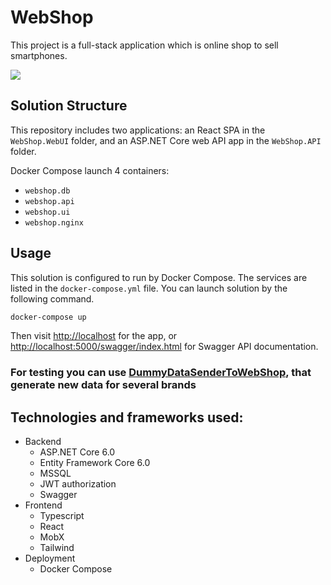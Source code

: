 # WebShop

This project is a full-stack application which is online shop to sell smartphones.

![](./images/output3.gif)

## Solution Structure

This repository includes two applications: an React SPA in the `WebShop.WebUI` folder, and an ASP.NET Core web API app in the `WebShop.API` folder.

Docker Compose launch 4 containers:
 - `webshop.db`
 - `webshop.api`
 - `webshop.ui`
 - `webshop.nginx`

## Usage

This solution is configured to run by Docker Compose. The services are listed in the `docker-compose.yml` file. You can launch solution by the following command.

```bash
docker-compose up
```

Then visit [http://localhost](http://localhost) for the app, or [http://localhost:5000/swagger/index.html](http://localhost:5000/swagger/index.html) for Swagger API documentation.

<!-- ### If you want restore full test database, please open a new terminal in a running container webshop.db:
```bash
docker exec -it webshop.db bash
```

### and type:
```bash
/opt/mssql-tools/bin/sqlcmd -U SA -P $MSSQL_SA_PASSWORD \
-Q "RESTORE DATABASE WebShopDB \
FROM DISK='/var/opt/mssql/backup/WebShopDB-TestSeedData.bak' \
WITH MOVE 'WebShopDB' TO '/var/opt/mssql/data/WebShopDB.mdf', \
MOVE 'WebShopDB_log' TO '/var/opt/mssql/data/WebShopDB_log.ldf', \
REPLACE"
``` -->

### For testing you can use [DummyDataSenderToWebShop](https://github.com/burryfun/DummyDataSenderToWebShop), that generate new data for several brands

## Technologies and frameworks used:

<ul>
  <li>
    Backend
    <ul>
      <li>ASP.NET Core 6.0</li>
      <li>Entity Framework Core 6.0</li>
      <li>MSSQL</li>
      <li>JWT authorization</li>
      <li>Swagger</li>
    </ul>
  </li>
  <li>
    Frontend
    <ul>
      <li>Typescript</li>
      <li>React</li>
      <li>MobX</li>
      <li>Tailwind</li>
    </ul>
  </li>
  <li>
    Deployment
    <ul>
      <li>Docker Compose</li>
    </ul>
  </li>
</ul>